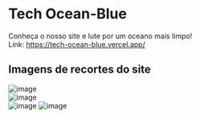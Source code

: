 # Tech Ocean-Blue 
Conheça o nosso site e lute por um oceano mais limpo! <br>
Link: https://tech-ocean-blue.vercel.app/

## Imagens de recortes do site
![image](https://github.com/EnzoDPrado/Tech-Ocean-Blue/assets/103393497/0a10c4b2-2197-4efe-96d1-aef08cc5afbd) <br>
![image](https://github.com/EnzoDPrado/Tech-Ocean-Blue/assets/103393497/7345db9f-75fa-4b5f-8459-549ca8009076) <br>
![image](https://github.com/EnzoDPrado/Tech-Ocean-Blue/assets/103393497/fcfd1d65-7ce2-413a-b1e5-bee6c84bb4ee) ![image](https://github.com/EnzoDPrado/Tech-Ocean-Blue/assets/103393497/d79ec62f-4b9d-4556-a7ac-32953d732215)
